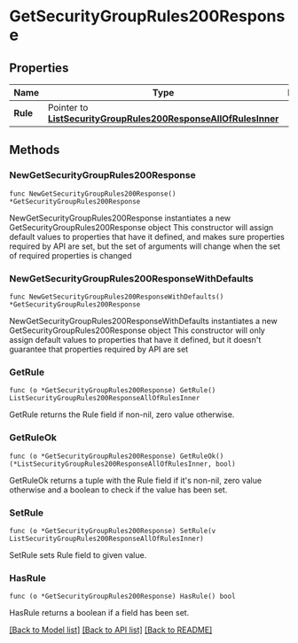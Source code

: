 # GetSecurityGroupRules200Response

## Properties

Name | Type | Description | Notes
------------ | ------------- | ------------- | -------------
**Rule** | Pointer to [**ListSecurityGroupRules200ResponseAllOfRulesInner**](ListSecurityGroupRules200ResponseAllOfRulesInner.md) |  | [optional] 

## Methods

### NewGetSecurityGroupRules200Response

`func NewGetSecurityGroupRules200Response() *GetSecurityGroupRules200Response`

NewGetSecurityGroupRules200Response instantiates a new GetSecurityGroupRules200Response object
This constructor will assign default values to properties that have it defined,
and makes sure properties required by API are set, but the set of arguments
will change when the set of required properties is changed

### NewGetSecurityGroupRules200ResponseWithDefaults

`func NewGetSecurityGroupRules200ResponseWithDefaults() *GetSecurityGroupRules200Response`

NewGetSecurityGroupRules200ResponseWithDefaults instantiates a new GetSecurityGroupRules200Response object
This constructor will only assign default values to properties that have it defined,
but it doesn't guarantee that properties required by API are set

### GetRule

`func (o *GetSecurityGroupRules200Response) GetRule() ListSecurityGroupRules200ResponseAllOfRulesInner`

GetRule returns the Rule field if non-nil, zero value otherwise.

### GetRuleOk

`func (o *GetSecurityGroupRules200Response) GetRuleOk() (*ListSecurityGroupRules200ResponseAllOfRulesInner, bool)`

GetRuleOk returns a tuple with the Rule field if it's non-nil, zero value otherwise
and a boolean to check if the value has been set.

### SetRule

`func (o *GetSecurityGroupRules200Response) SetRule(v ListSecurityGroupRules200ResponseAllOfRulesInner)`

SetRule sets Rule field to given value.

### HasRule

`func (o *GetSecurityGroupRules200Response) HasRule() bool`

HasRule returns a boolean if a field has been set.


[[Back to Model list]](../README.md#documentation-for-models) [[Back to API list]](../README.md#documentation-for-api-endpoints) [[Back to README]](../README.md)


